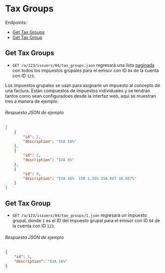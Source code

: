 
Tax Groups
==========

Endpoints:

- [Get Tax Groups](#get-tax-groups)
- [Get Tax Group](#get-tax-group)


Get Tax Groups
--------------

* `GET /a/123/issuers/84/tax_groups.json` regresará una lista [paginada](https://github.com/avendaMX/api-doc/blob/master/README.md#paginación) con todos los impuestos grupales para el emisor con ID `84` de la cuenta con ID `123`.

Los impuestos grupales se usan para asignarle un impuesto al concepto de una factura. Están compuestos de impuestos individuales y se tendrán tantos como sean configuradoes desde la interfaz web, aquí se muestran tres a manera de ejemplo.


###### Respuesta JSON de ejemplo
```json
[
    {
        "id": 1,
        "description": "IVA 16%"
    },
    {
        "id": 2,
        "description": "IVA 8%"
    },
    {
        "id": 9,
        "description": "IVA 16%  ISR 1.25% IVA RET 10.667%"
    }
]
```

Get Tax Group
-------------

* `GET /a/123/issuers/84/tax_groups/1.json` regresará un impuesto grupal, donde `1` es el ID del impuesto grupal para el emisor con ID `84` de la cuenta con ID `123`.


###### Respuesta JSON de ejemplo
```json
{
    "id": 1,
    "description": "IVA 16%"
}
```